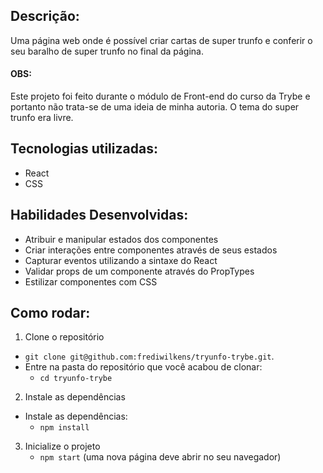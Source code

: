 ## Descrição:
Uma página web onde é possível criar cartas de super trunfo e conferir o seu baralho de super trunfo no final da página.

#### OBS:
Este projeto foi feito durante o módulo de Front-end do curso da Trybe e portanto não trata-se de uma ideia de minha autoria. O tema do super trunfo era livre.

## Tecnologias utilizadas:
- React
- CSS

## Habilidades Desenvolvidas:
- Atribuir e manipular estados dos componentes
- Criar interações entre componentes através de seus estados
- Capturar eventos utilizando a sintaxe do React
- Validar props de um componente através do PropTypes
- Estilizar componentes com CSS

## Como rodar:
1. Clone o repositório
  * `git clone git@github.com:frediwilkens/tryunfo-trybe.git`.
  * Entre na pasta do repositório que você acabou de clonar:
    * `cd tryunfo-trybe`

2. Instale as dependências
  * Instale as dependências:
    * `npm install`

3. Inicialize o projeto
   * `npm start` (uma nova página deve abrir no seu navegador)
